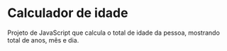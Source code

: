 # Calculador de idade
 
Projeto de JavaScript que calcula o total de idade da pessoa, mostrando total de anos, mês e dia.
